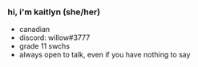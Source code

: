### hi, i'm kaitlyn (she/her)

 - canadian
 - discord: willow#3777
 - grade 11 swchs
 - always open to talk, even if you have nothing to say

<!--
- 🔭 I’m currently working on ...
- 🌱 I’m currently learning ...
- 👯 I’m looking to collaborate on ...
- 🤔 I’m looking for help with ...
- 💬 Ask me about ...
- 📫 How to reach me: ...
- 😄 Pronouns: ...
- ⚡ Fun fact: ...
-->
